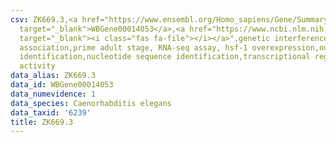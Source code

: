 ```yaml
---
csv: ZK669.3,<a href="https://www.ensembl.org/Homo_sapiens/Gene/Summary?db=core;g=WBGene00014053"
  target="_blank">WBGene00014053</a>,<a href="https://www.ncbi.nlm.nih.gov/pubmed/30894454"
  target="_blank"><i class="fas fa-file"></i></a>",genetic interference,functional
  association,prime adult stage, RNA-seq assay, hsf-1 overexpression,nucleotide sequence
  identification,nucleotide sequence identification,transcriptional regulation,up-regulates
  activity
data_alias: ZK669.3
data_id: WBGene00014053
data_numevidence: 1
data_species: Caenorhabditis elegans
data_taxid: '6239'
title: ZK669.3
---
```

